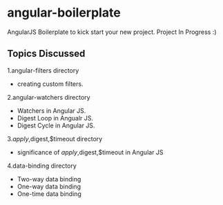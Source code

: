 # angular-boilerplate
AngularJS Boilerplate to kick start your new project.
Project In Progress :) 

## Topics Discussed

1.angular-filters directory

* creating custom filters.

2.angular-watchers directory

* Watchers in Angular JS.
* Digest Loop in Angualr JS.
* Digest Cycle in Angular JS.

3.$apply,$digest,$timeout directory

* significance of $apply,$digest,$timeout in Angular JS

4.data-binding directory

* Two-way data binding
* One-way data binding
* One-time data binding
